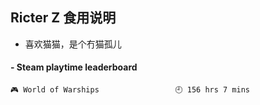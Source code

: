 ## Ricter Z 食用说明
- 喜欢猫猫，是个冇猫孤儿

<!-- steam-box start -->
#### - Steam playtime leaderboard
```text
🎮 World of Warships                 🕘 156 hrs 7 mins
```
<!-- Powered by https://github.com/YouEclipse/steam-box . -->
<!-- steam-box end -->
